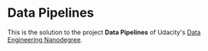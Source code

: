 # Data Pipelines

This is the solution to the project **Data Pipelines** of Udacity's [Data Engineering Nanodegree](https://www.udacity.com/course/data-engineer-nanodegree--nd027).



